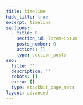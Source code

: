 ```yaml
---
title: timeline
hide_title: true
excerpt: timeline
sections:
  - title: P
    section_id: lorem-ipsum
    posts_number: 0
    actions: []
    type: section_posts
seo:
  title: ''
  description: ''
  robots: []
  extra: []
  type: stackbit_page_meta
layout: advanced
---
```

